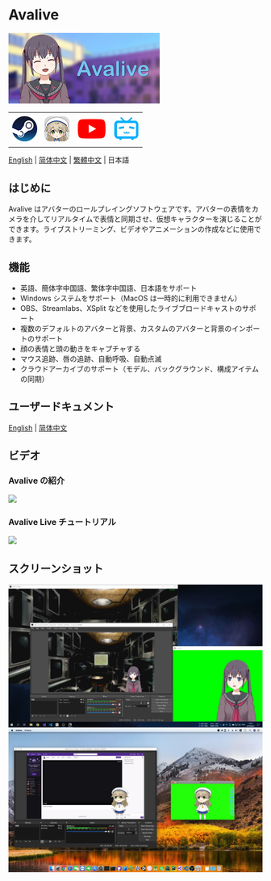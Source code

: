 # Avalive

<img src="./Assets/Resources/Avalive-460x215.png" width = "300"/>
<table>
    <tr>
        <td>
            <a href="https://store.steampowered.com/app/1137770/Avalive/"><img src="https://raw.githubusercontent.com/avamoe/Avalive/master/Assets/Resources/Steam-logo.png" height = "50"></a>
        </td>
        <td>
            <a href="https://ava.moe/"><img src="https://raw.githubusercontent.com/avamoe/Avalive/master/Assets/Resources/Avalive-logo.png" height = "50"></a>
        </td>
        <td>
            <a href="https://www.youtube.com/channel/UCv8I7x73RXZjGImJvMS6DbQ"><img src="https://raw.githubusercontent.com/avamoe/Avalive/master/Assets/Resources/YouTube-logo.png" height = "60"></a>
        </td>
        <td>
            <a href="https://space.bilibili.com/20761209"><img src="https://raw.githubusercontent.com/avamoe/Avalive/master/Assets/Resources/Bilibili-logo.png" height = "50"></a>
        </td>
    </tr>
</table>

[English](README.md) | [简体中文](README_zh-Hans.md) | [繁體中文](README_zh-Hant.md) | 日本語

## はじめに

Avalive はアバターのロールプレイングソフトウェアです。アバターの表情をカメラを介してリアルタイムで表情と同期させ、仮想キャラクターを演じることができます。ライブストリーミング、ビデオやアニメーションの作成などに使用できます。

## 機能

* 英語、簡体字中国語、繁体字中国語、日本語をサポート
* Windows システムをサポート（MacOS は一時的に利用できません）
* OBS、Streamlabs、XSplit などを使用したライブブロードキャストのサポート
* 複数のデフォルトのアバターと背景、カスタムのアバターと背景のインポートのサポート
* 顔の表情と頭の動きをキャプチャする
* マウス追跡、唇の追跡、自動呼吸、自動点滅
* クラウドアーカイブのサポート（モデル、バックグラウンド、構成アイテムの同期）

## ユーザードキュメント

[English](Doc/UserDocumentation.md) | [简体中文](Doc/UserDocumentation_zh-Hans.md)

## ビデオ

### Avalive の紹介

[![](https://img.youtube.com/vi/Gjs19vlBNWY/0.jpg)](https://www.youtube.com/watch?v=Gjs19vlBNWY&list=PL0x0SdqY3V3GVIQDjjevth4u0r76lcVWq)

### Avalive Live チュートリアル

[![](https://img.youtube.com/vi/P6QszXUa7So/0.jpg)](https://www.youtube.com/watch?v=P6QszXUa7So&list=PL0x0SdqY3V3GVIQDjjevth4u0r76lcVWq&index=2)


## スクリーンショット

<img src="./Assets/Resources/Avalive-Windows.jpg" width = "960"/>
<img src="./Assets/Resources/Avalive-MacOS.jpg" width = "960"/>